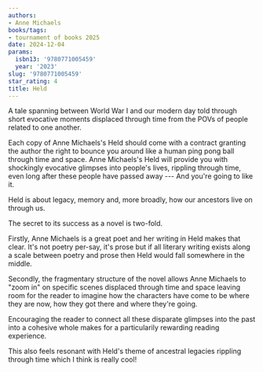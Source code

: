 ```yaml
---
authors:
- Anne Michaels
books/tags:
- tournament of books 2025
date: 2024-12-04
params:
  isbn13: '9780771005459'
  year: '2023'
slug: '9780771005459'
star_rating: 4
title: Held
---
```


A tale spanning between World War I and our modern day told through short evocative moments displaced through time from the POVs of people related to one another.

<!--more-->

Each copy of Anne Michaels's Held should come with a contract granting the author the right to bounce you around like a human ping pong ball through time and space. Anne Michaels's Held will provide you with shockingly evocative glimpses into people's lives, rippling through time, even long after these people have passed away --- And you're going to like it.

Held is about legacy, memory and, more broadly, how our ancestors live on through us.

The secret to its success as a novel is two-fold.

Firstly, Anne Michaels is a great poet and her writing in Held makes that clear. It's not poetry per-say, it's prose but if all literary writing exists along a scale between poetry and prose then Held would fall somewhere in the middle.

Secondly, the fragmentary structure of the novel allows Anne Michaels to "zoom in" on specific scenes displaced through time and space leaving room for the reader to imagine how the characters have come to be where they are now, how they got there and where they're going.

Encouraging the reader to connect all these disparate glimpses into the past into a cohesive whole makes for a particularily rewarding reading experience.

This also feels resonant with Held's theme of ancestral legacies rippling through time which I think is really cool!